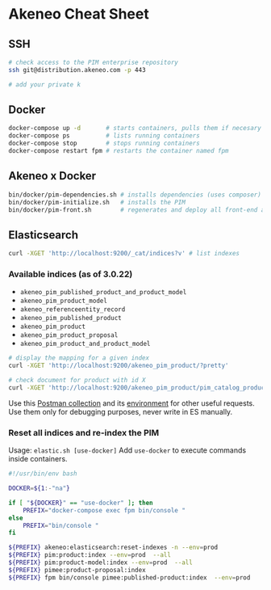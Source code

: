# Akeneo Cheat Sheet

## SSH

```bash
# check access to the PIM enterprise repository
ssh git@distribution.akeneo.com -p 443

# add your private k
```
## Docker

```bash
docker-compose up -d       # starts containers, pulls them if necesary
docker-compose ps          # lists running containers
docker-compose stop        # stops running containers
docker-compose restart fpm # restarts the container named fpm
```

## Akeneo x Docker

```bash
bin/docker/pim-dependencies.sh # installs dependencies (uses composer)
bin/docker/pim-initialize.sh   # installs the PIM
bin/docker/pim-front.sh        # regenerates and deploy all front-end assets
```

## Elasticsearch

```bash
curl -XGET 'http://localhost:9200/_cat/indices?v' # list indexes
```

### Available indices (as of 3.0.22)
- `akeneo_pim_published_product_and_product_model`
- `akeneo_pim_product_model`
- `akeneo_referenceentity_record`
- `akeneo_pim_published_product`
- `akeneo_pim_product`
- `akeneo_pim_product_proposal`
- `akeneo_pim_product_and_product_model`

```bash
# display the mapping for a given index
curl -XGET 'http://localhost:9200/akeneo_pim_product/?pretty'

# check document for product with id X
curl -XGET 'http://localhost:9200/akeneo_pim_product/pim_catalog_product/X?pretty' 
```

Use this [Postman collection](postman/pim-es-collection.json) and its [environment](postman/pim-es-environment.json) for other useful requests. Use them only for debugging purposes, never write in ES manually.

### Reset all indices and re-index the PIM

Usage: `elastic.sh [use-docker]`
Add `use-docker` to execute commands inside containers.

```bash
#!/usr/bin/env bash

DOCKER=${1:-"na"}

if [ "${DOCKER}" == "use-docker" ]; then
    PREFIX="docker-compose exec fpm bin/console "
else
    PREFIX="bin/console "
fi

${PREFIX} akeneo:elasticsearch:reset-indexes -n --env=prod
${PREFIX} pim:product:index --env=prod  --all
${PREFIX} pim:product-model:index --env=prod  --all
${PREFIX} pimee:product-proposal:index
${PREFIX} fpm bin/console pimee:published-product:index  --env=prod
```

